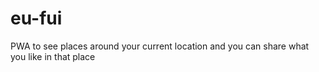 # eu-fui
PWA to see places around your current location and you can share what you like in that place 
